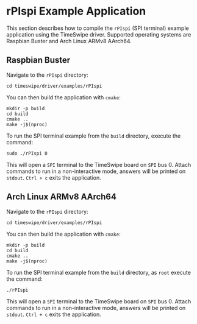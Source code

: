 # rPIspi Example Application

This section describes how to compile the `rPIspi` (SPI terminal) example application using the TimeSwipe driver.
Supported operating systems are Raspbian Buster and Arch Linux ARMv8 AArch64.


## Raspbian Buster

Navigate to the `rPIspi` directory:

```
cd timeswipe/driver/examples/rPIspi
```

You can then build the application with `cmake`:

```
mkdir -p build
cd build
cmake ..
make -j$(nproc)
```

To run the SPI terminal example from the `build` directory, execute the command:

```
sudo ./rPIspi 0
```

This will open a `SPI` terminal to the TimeSwipe board on `SPI` bus 0.
Attach commands to run in a non-interactive mode, answers will be printed on `stdout`.
`Ctrl + c` exits the application.


## Arch Linux ARMv8 AArch64

Navigate to the `rPIspi` directory:

```
cd timeswipe/driver/examples/rPIspi
```

You can then build the application with `cmake`:

```
mkdir -p build
cd build
cmake ..
make -j$(nproc)
```

To run the SPI terminal example from the `build` directory, as `root` execute the command:

```
./rPIspi
```

This will open a `SPI` terminal to the TimeSwipe board on `SPI` bus 0.
Attach commands to run in a non-interactive mode, answers will be printed on `stdout`.
`Ctrl + c` exits the application.
